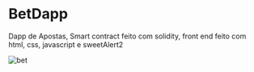 # BetDapp
Dapp de Apostas, Smart contract feito com solidity, front end feito com html, css, javascript e sweetAlert2


![bet](https://user-images.githubusercontent.com/59832169/187520754-b65d726a-b3ec-4462-b727-11b8fbf7afdb.png)
